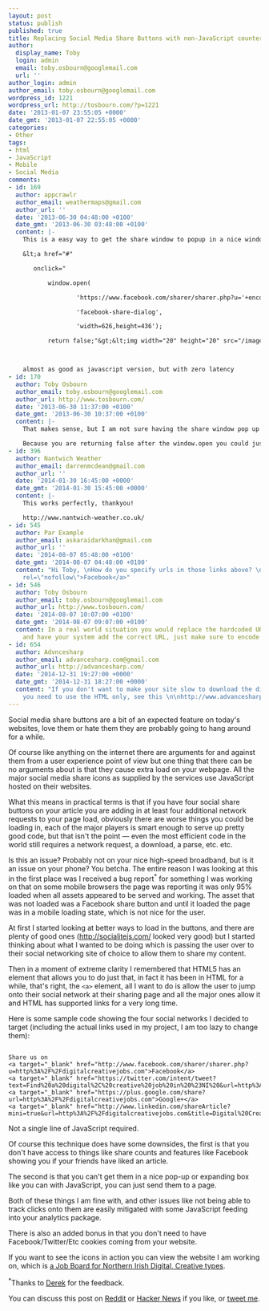 ```yaml
---
layout: post
status: publish
published: true
title: Replacing Social Media Share Buttons with non-JavaScript counterparts
author:
  display_name: Toby
  login: admin
  email: toby.osbourn@googlemail.com
  url: ''
author_login: admin
author_email: toby.osbourn@googlemail.com
wordpress_id: 1221
wordpress_url: http://tosbourn.com/?p=1221
date: '2013-01-07 23:55:05 +0000'
date_gmt: '2013-01-07 22:55:05 +0000'
categories:
- Other
tags:
- html
- JavaScript
- Mobile
- Social Media
comments:
- id: 169
  author: appcrawlr
  author_email: weathermaps@gmail.com
  author_url: ''
  date: '2013-06-30 04:48:00 +0100'
  date_gmt: '2013-06-30 03:48:00 +0100'
  content: |-
    This is a easy way to get the share window to popup in a nice window.

    &lt;a href="#"

       onclick="

           window.open(

                   'https://www.facebook.com/sharer/sharer.php?u='+encodeURIComponent(location.href),

                   'facebook-share-dialog',

                   'width=626,height=436');

           return false;"&gt;&lt;img width="20" height="20" src="/images/icons/facebook32b.png" title="Share on Facebook." alt="Share this on Facebook."/&gt;



    almost as good as javascript version, but with zero latency
- id: 170
  author: Toby Osbourn
  author_email: toby.osbourn@googlemail.com
  author_url: http://www.tosbourn.com/
  date: '2013-06-30 11:37:00 +0100'
  date_gmt: '2013-06-30 10:37:00 +0100'
  content: |-
    That makes sense, but I am not sure having the share window pop up like that is a big enough win to have a dependency on JavaScript.

    Because you are returning false after the window.open you could just have the href point to the share page as a fallback.
- id: 396
  author: Nantwich Weather
  author_email: darrenmcdean@gmail.com
  author_url: ''
  date: '2014-01-30 16:45:00 +0000'
  date_gmt: '2014-01-30 15:45:00 +0000'
  content: |-
    This works perfectly, thankyou!

    http://www.nantwich-weather.co.uk/
- id: 545
  author: Par Example
  author_email: askaraidarkhan@gmail.com
  author_url: ''
  date: '2014-08-07 05:48:00 +0100'
  date_gmt: '2014-08-07 04:48:00 +0100'
  content: "Hi Toby, \nHow do you specify urls in those links above? \n\n<a href=\"http://www.facebook.com/sharer/sharer.php?u=http%3A%2F%2Fexample.com\"
    rel=\"nofollow\">Facebook</a>"
- id: 546
  author: Toby Osbourn
  author_email: toby.osbourn@googlemail.com
  author_url: http://www.tosbourn.com/
  date: '2014-08-07 10:07:00 +0100'
  date_gmt: '2014-08-07 09:07:00 +0100'
  content: In a real world situation you would replace the hardcoded URLs with a variable
    and have your system add the correct URL, just make sure to encode it.
- id: 654
  author: Advncesharp
  author_email: advancesharp.com@gmail.com
  author_url: http://advancesharp.com/
  date: '2014-12-31 19:27:00 +0000'
  date_gmt: '2014-12-31 18:27:00 +0000'
  content: "If you don't want to make your site slow to download the different JavaScript
    you need to use the HTML only, see this \n\nhttp://www.advancesharp.com/blog/1127/social-media-sharing-buttons-without-javascript"
---
```

<p>Social media share buttons are a bit of an expected feature on today's websites, love them or hate them they are probably going to hang around for a while.</p>
<p>Of course like anything on the internet there are arguments for and against them from a user experience point of view but one thing that there can be no arguments about is that they cause extra load on your webpage. All the major social media share icons as supplied by the services use JavaScript hosted on their websites.</p>
<p>What this means in practical terms is that if you have four social share buttons on your article you are adding in at least four additional network requests to your page load, obviously there are worse things you could be loading in, each of the major players is smart enough to serve up pretty good code, but that isn't the point — even the most efficient code in the world still requires a network request, a download, a parse, etc. etc.</p>
<p>Is this an issue? Probably not on your nice high-speed broadband, but is it an issue on your phone? You betcha. The entire reason I was looking at this in the first place was I received a bug report<sup>*</sup> for something I was working on that on some mobile browsers the page was reporting it was only 95% loaded when all assets appeared to be served and working. The asset that was not loaded was a Facebook share button and until it loaded the page was in a mobile loading state, which is not nice for the user.</p>
<p>At first I started looking at better ways to load in the buttons, and there are plenty of good ones (<a href="http://socialitejs.com/">http://socialitejs.com/</a> looked very good) but I started thinking about what I wanted to be doing which is passing the user over to their social networking site of choice to allow them to share my content.</p>
<p>Then in a moment of extreme clarity I remembered that HTML5 has an element that allows you to do just that, in fact it has been in HTML for a while, that's right, the <code>&lt;a&gt;</code> element, all I want to do is allow the user to jump onto their social network at their sharing page and all the major ones allow it and HTML has supported links for a very long time.</p>
<p>Here is some sample code showing the four social networks I decided to target (including the actual links used in my project, I am too lazy to change them):</p>
<pre><code>
Share us on 
&lt;a target="_blank" href="http://www.facebook.com/sharer/sharer.php?u=http%3A%2F%2Fdigitalcreativejobs.com"&gt;Facebook&lt;/a&gt; 
&lt;a target="_blank" href="https://twitter.com/intent/tweet?text=Find%20a%20digital%2C%20creative%20job%20in%20%23NI%20&amp;url=http%3A%2F%2Fdigitalcreativejobs.com&amp;via=tosbourn"&gt;Twitter&lt;/a&gt; 
&lt;a target="_blank" href="https://plus.google.com/share?url=http%3A%2F%2Fdigitalcreativejobs.com"&gt;Google+&lt;/a&gt; 
&lt;a target="_blank" href="http://www.linkedin.com/shareArticle?mini=true&amp;url=http%3A%2F%2Fdigitalcreativejobs.com&amp;title=Digital%20Creative%20Jobs%20in%20Northern%20Ireland&amp;summary=Find%20a%20job%20in%20the%20Northern%20Irish%20Digital%20Creative%20Industry&amp;source=Digital%20Creative%20Jobs"&gt;LinkedIn&lt;/a&gt;
</code></pre>
<p>Not a single line of JavaScript required.</p>
<p>Of course this technique does have some downsides, the first is that you don't have access to things like share counts and features like Facebook showing you if your friends have liked an article.</p>
<p>The second is that you can't get them in a nice pop-up or expanding box like you can with JavaScript, you can just send them to a page.</p>
<p>Both of these things I am fine with, and other issues like not being able to track clicks onto them are easily mitigated with some JavaScript feeding into your analytics package.</p>
<p>There is also an added bonus in that you don't need to have Facebook/Twitter/Etc cookies coming from your website.</p>
<p>If you want to see the icons in action you can view the website I am working on, which is <a href="http://digitalcreativejobs.com">a Job Board for Northern Irish Digital, Creative types</a>.</p>
<p><sup>*</sup>Thanks to <a href="https://twitter.com/derekjohnson">Derek</a> for the feedback.</p>
<p>You can discuss this post on <a href="http://www.reddit.com/r/webdev/comments/165b8p/replacing_social_media_share_buttons_with/">Reddit</a> or <a href="http://news.ycombinator.com/item?id=5023817">Hacker News</a> if you like, or <a title="Quick email tip if you need to clear out your inbox" href="https://twitter.com/tosbourn">tweet me</a>.</p>

